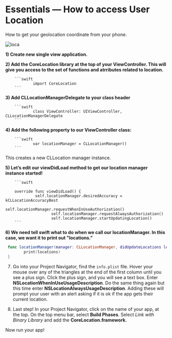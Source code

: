 # Essentials — How to access User Location

How to get your geolocation coordinate from your phone.

![loca](http://i.giphy.com/HzMfJIkTZgx8s.gif)

**1) Create new single view application.**

**2) Add the CoreLocation library at the top of your ViewController.  This will give you access to the set of functions and atrributes related to location.**

        ```swift 
                import CoreLocation
        ```

**3) Add CLLocationManagerDelegate to your class header**

        ```swift
                class ViewController: UIViewController, CLLocationManagerDelegate
        ```

**4) Add the following property to our ViewController class:**

        ```swift 
                var locationManager = CLLocationManager() 
        ```

This creates a new CLLocation manager instance.


**5) Let’s edit our viewDidLoad method to get our location manager instance started!**

        ```swift

        override func viewDidLoad() {
                 self.locationManager.desiredAccuracy = kCLLocationAccuracyBest
                        self.locationManager.requestWhenInUseAuthorization()
                        self.locationManager.requestAlwaysAuthorization()
                        self.locationManager.startUpdatingLocation()
        ```


**6) We need tell swift what to do when we call our locationManager.  In this case, we want it to print out "locations."**

```swift
 func locationManager(manager: CLLocationManager, didUpdateLocations locations: [CLLocation]) {
        print(locations)
 }
```

7. Go into your Project Navigator, find the ```info.plist``` file.  Hover your mouse over any of the triangles at the end of the first column until you see a plus sign.  Click the plus sign, and you will see a text box. Enter **NSLocationWhenInUseUsageDescription**.  Do the same thing again but this time enter **NSLocationAlwaysUsageDescription**.  Adding these will prompt your user with an alert asking if it is ok if the app gets their current location.


8. Last step!  In your Project Navigator, click on the name of your app, at the top.  On the top menu bar, select **Build Phases**.  Select *Link with Binary Library* and add the **CoreLocation.framework.**

Now run your app!
